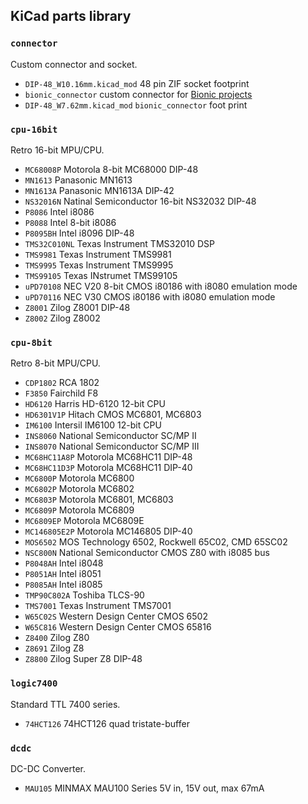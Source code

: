 ## KiCad parts library

### ``connector``
Custom connector and socket.

 - ``DIP-48_W10.16mm.kicad_mod`` 48 pin ZIF socket footprint
 - ``bionic_connector`` custom connector for [Bionic projects](https://github.com/tgtakaoka/RetroCyborg)
 - ``DIP-48_W7.62mm.kicad_mod`` ``bionic_connector`` foot print

### ``cpu-16bit``
Retro 16-bit MPU/CPU.

 - ``MC68008P`` Motorola 8-bit MC68000 DIP-48
 - ``MN1613`` Panasonic MN1613
 - ``MN1613A`` Panasonic MN1613A DIP-42
 - ``NS32016N`` Natinal Semiconductor 16-bit NS32032 DIP-48
 - ``P8086`` Intel i8086
 - ``P8088`` Intel 8-bit i8086
 - ``P8095BH`` Intel i8096 DIP-48
 - ``TMS32C010NL`` Texas Instrument TMS32010 DSP
 - ``TMS9981`` Texas Instrument TMS9981
 - ``TMS9995`` Texas Instrument TMS9995
 - ``TMS99105`` Texas INstrumet TMS99105
 - ``uPD70108`` NEC V20 8-bit CMOS i80186 with i8080 emulation mode
 - ``uPD70116`` NEC V30 CMOS i80186 with i8080 emulation mode
 - ``Z8001`` Zilog Z8001 DIP-48
 - ``Z8002`` Zilog Z8002

### ``cpu-8bit``
Retro 8-bit MPU/CPU.

 - ``CDP1802`` RCA 1802
 - ``F3850`` Fairchild F8
 - ``HD6120`` Harris HD-6120 12-bit CPU
 - ``HD6301V1P`` Hitach CMOS MC6801, MC6803
 - ``IM6100`` Intersil IM6100 12-bit CPU
 - ``INS8060`` National Semiconductor SC/MP II
 - ``INS8070`` National Semiconductor SC/MP III
 - ``MC68HC11A8P`` Motorola MC68HC11 DIP-48
 - ``MC68HC11D3P`` Motorola MC68HC11 DIP-40
 - ``MC6800P`` Motorola MC6800
 - ``MC6802P`` Motorola MC6802
 - ``MC6803P`` Motorola MC6801, MC6803
 - ``MC6809P`` Motorola MC6809
 - ``MC6809EP`` Motorola MC6809E
 - ``MC146805E2P`` Motorola MC146805 DIP-40
 - ``MOS6502`` MOS Technology 6502, Rockwell 65C02, CMD 65SC02
 - ``NSC800N`` National Semiconductor CMOS Z80 with i8085 bus
 - ``P8048AH`` Intel i8048
 - ``P8051AH`` Intel i8051
 - ``P8085AH`` Intel i8085
 - ``TMP90C802A`` Toshiba TLCS-90
 - ``TMS7001`` Texas Instrument TMS7001
 - ``W65C02S`` Western Design Center CMOS 6502
 - ``W65C816`` Western Design Center CMOS 65816
 - ``Z8400`` Zilog Z80
 - ``Z8691`` Zilog Z8
 - ``Z8800`` Zilog Super Z8 DIP-48

### ``logic7400``
Standard TTL 7400 series.

 - ``74HCT126`` 74HCT126 quad tristate-buffer

### ``dcdc``
DC-DC Converter.

 - ``MAU105`` MINMAX MAU100 Series 5V in, 15V out, max 67mA
